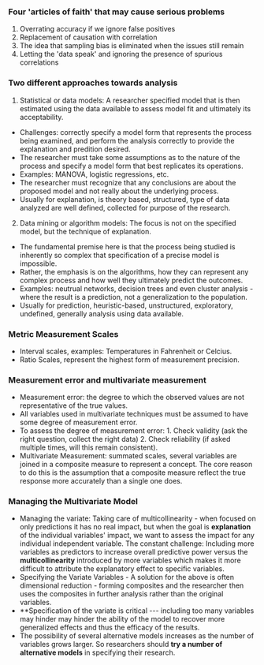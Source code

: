 ### Four 'articles of faith' that may cause serious problems
1. Overrating accuracy if we ignore false positives
2. Replacement of causation with correlation
3. The idea that sampling bias is eliminated when the issues still remain
4. Letting the 'data speak' and ignoring the presence of spurious correlations

### Two different approaches towards analysis
1. Statistical or data models: A researcher specified model that is then estimated using the data available to assess model fit and ultimately its acceptability.
- Challenges: correctly specify a model form that represents the process being examined, and perform the analysis correctly to provide the explanation and predition desired.
- The researcher must take some assumptions as to the nature of the process and specify a model form that best replicates its operations.
- Examples: MANOVA, logistic regressions, etc.
- The researcher must recognize that any conclusions are about the proposed model and not really about the underlying process.
- Usually for explanation, is theory based, structured, type of data analyzed are well defined, collected for purpose of the research.

2. Data mining or algorithm models: The focus is not on the specified model, but the technique of explanation.
- The fundamental premise here is that the process being studied is inherently so complex that specification of a precise model is impossible.
- Rather, the emphasis is on the algorithms, how they can represent any complex process and how well they ultimately predict the outcomes.
- Examples: neutrual networks, decision trees and even cluster analysis - where the result is a prediction, not a generalization to the population.
- Usually for prediction, heuristic-based, unstructured, exploratory, undefined, generally analysis using data available.

### Metric Measurement Scales
- Interval scales, examples: Temperatures in Fahrenheit or Celcius.
- Ratio Scales, represent the highest form of measurement precision.

### Measurement error and multivariate measurement
- Measurement error: the degree to which the observed values are not representative of the true values.
- All variables used in multivariate techniques must be assumed to have some degree of measurement error.
- To assess the degree of measurement error: 1. Check validity (ask the right question, collect the right data) 2. Check reliability (if asked multiple times, will this remain consistent).
- Multivariate Measurement: summated scales, several variables are joined in a composite measure to represent a concept. The core reason to do this is the assumption that a composite measure reflect the true response more accurately than a single one does.

### Managing the Multivariate Model
- Managing the variate: Taking care of multicollinearity - when focused on only predictions it has no real impact, but when the goal is **explanation** of the individual variables' impact, we want to assess the impact for any individual independent variable. The constant challenge: Including more variables as predictors to increase overall predictive power versus the **multicollinearity** introduced by more variables which makes it more difficult to attribute the explanatory effect to specific variables.
- Specifying the Variate Variables - A solution for the above is often dimensional reduction - forming composites and the researcher then uses the composites in further analysis rather than the original variables.
- **Specification of the variate is critical  --- including too many variables may hinder may hinder the ability of the model to recover more generalized effects and thus the efficacy of the results.
- The possibility of several alternative models increases as the number of variables grows larger. So researchers should **try a number of alternative models** in specifying their research.
  





